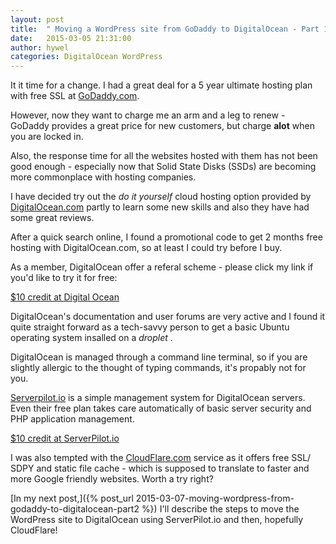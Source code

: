 ```yaml
---
layout: post
title:  " Moving a WordPress site from GoDaddy to DigitalOcean - Part 1"
date:   2015-03-05 21:31:00
author: hywel
categories: DigitalOcean WordPress
---
```



It it time for a change.  I had a great deal for a 5 year ultimate hosting plan with free SSL at [GoDaddy.com](http://GoDaddy.com).  

However, now they want to charge me an arm and a leg to renew - GoDaddy provides a great price for new customers, but charge **alot** when you are locked in.

Also, the response time for all the websites hosted with them has not been good enough - especially now that Solid State Disks (SSDs) are becoming more commonplace with hosting companies.

I have decided try out the *do it yourself* cloud hosting option provided by [DigitalOcean.com](https://www.digitalocean.com/?refcode=92e12787bf7a) partly to learn some new skills and also they have had some great reviews.

After a quick search online, I found a promotional code to get 2 months free hosting with DigitalOcean.com, so at least I could try before I buy. 

As a member, DigitalOcean offer a referal scheme - please click my link if you'd like to try it for free:

[$10 credit at Digital Ocean](https://www.digitalocean.com/?refcode=92e12787bf7a)

DigitalOcean's documentation and user forums are very active and I found it quite straight forward as a tech-savvy person to get a basic Ubuntu operating system insalled on a *droplet* . 

DigitalOcean is managed through a command line terminal, so if you are slightly allergic to the thought of typing commands, it's propably not for you.

[Serverpilot.io](https://www.serverpilot.io/?refcode=c2131f64db72 ) is a simple  management system for DigitalOcean servers. Even their free plan takes care automatically of basic server security and PHP application management.  

[$10 credit at ServerPilot.io](https://www.serverpilot.io/?refcode=c2131f64db72) 

I was also tempted with the [CloudFlare.com](https://www.cloudflare.com) service as it offers free SSL/ SDPY and static file cache - which is supposed to translate to faster and more Google friendly websites. Worth a try right?

[In my next post,]({% post_url 2015-03-07-moving-wordpress-from-godaddy-to-digitalocean-part2 %}) I'll describe the steps to move the WordPress site to DigitalOcean using ServerPilot.io and then, hopefully CloudFlare!